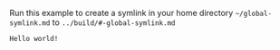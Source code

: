 Run this example to create a symlink in your home directory `~/global-symlink.md` to `../build/#-global-symlink.md`

```md $HOME/global-symlink.md action=symlink
Hello world!
```
